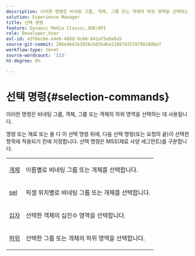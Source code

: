 ```yaml
---
description: 이러한 명령은 비네팅 그룹, 객체, 그룹 또는 객체의 하위 영역을 선택하는 데 사용됩니다.
solution: Experience Manager
title: 선택 명령
feature: Dynamic Media Classic,SDK/API
role: Developer,User
exl-id: 43f6ec6e-e4eb-468d-9c66-841af5e0a8a5
source-git-commit: 206e4643e3926cb85b4be2189743578f88180be7
workflow-type: tm+mt
source-wordcount: '113'
ht-degree: 0%

---
```


# 선택 명령{#selection-commands}

이러한 명령은 비네팅 그룹, 객체, 그룹 또는 객체의 하위 영역을 선택하는 데 사용됩니다.

명령 또는 재료 또는 둘 다 이 선택 명령 뒤에, 다음 선택 명령(또는 요청의 끝)이 선택한 항목에 적용되기 전에 지정합니다. 선택 명령은 MSS(재료 사양 세그먼트)를 구분합니다.

<table id="simpletable_028957E516644FE8A7B1BC056A32FCD1"> 
 <tr class="strow"> 
  <td class="stentry"> <p><span class="codeph"> <a href="../../../../../../ir-api/http-protocol/image-rendering-api-ref/c-ir-http-protocol-ref/c-ir-http-protocol-command-reference/r-ir-obj.md#reference-31e7dac7931b4e0eb3c7589f120a1e6a" type="reference" format="dita" scope="local"> 개체</a> </span> </p></td> 
  <td class="stentry"> <p>이름별로 비네팅 그룹 또는 개체를 선택합니다. </p></td> 
 </tr> 
 <tr class="strow"> 
  <td class="stentry"> <p><span class="codeph"> <a href="../../../../../../ir-api/http-protocol/image-rendering-api-ref/c-ir-http-protocol-ref/c-ir-http-protocol-command-reference/r-ir-sel.md#reference-01322c58d414481385c29fcdd27a090b" type="reference" format="dita" scope="local"> sel</a></span> </p></td> 
  <td class="stentry"> <p>픽셀 위치별로 비네팅 그룹 또는 개체를 선택합니다. </p></td> 
 </tr> 
 <tr class="strow"> 
  <td class="stentry"> <p><span class="codeph"> <a href="../../../../../../ir-api/http-protocol/image-rendering-api-ref/c-ir-http-protocol-ref/c-ir-http-protocol-command-reference/r-ir-decal.md#reference-3a5f1adc7fe24c91aa5655d64038e857" type="reference" format="dita" scope="local"> 십자</a></span> </p></td> 
  <td class="stentry"> <p>선택한 객체의 십진수 영역을 선택합니다. </p></td> 
 </tr> 
 <tr class="strow"> 
  <td class="stentry"> <p><span class="codeph"> <a href="../../../../../../ir-api/http-protocol/image-rendering-api-ref/c-ir-http-protocol-ref/c-ir-http-protocol-command-reference/r-ir-sub.md#reference-3cedba817f3c401495ba32bd1bf9b383" type="reference" format="dita" scope="local"> 하위</a></span> </p></td> 
  <td class="stentry"> <p>선택한 그룹 또는 개체의 하위 영역을 선택합니다. </p></td> 
 </tr> 
</table>
